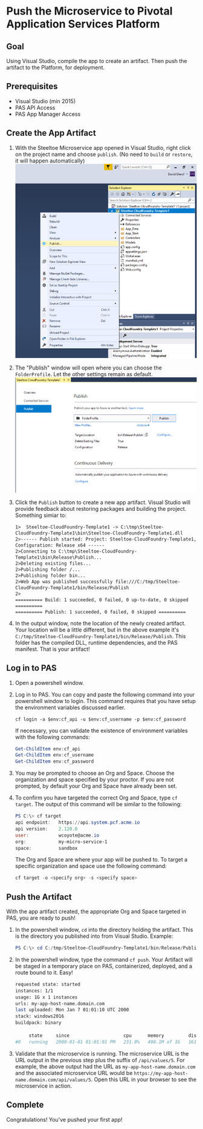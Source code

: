 # Push the Microservice to Pivotal Application Services Platform

## Goal

Using Visual Studio, compile the app to create an artifact. Then push the artifact to the Platform, for deployment.

## Prerequisites

- Visual Studio (min 2015)
- PAS API Access
- PAS App Manager Access

## Create the App Artifact

1. With the Steeltoe Microservice app opened in Visual Studio, right click on the project name and choose `publish`. (No need to `build` or `restore`, it will happen automatically)
     ![Publish Menu Option](a_Publish-Option.PNG)

1. The "Publish" window will open where you can choose the `FolderProfile`. Let the other settings remain as default.
     ![Folder Profile](a_Publish-window.PNG)

1. Click the `Publish` button to create a new app artifact. Visual Studio will provide feedback about restoring packages and building the project. Something simiar to:

     ```
     1>  Steeltoe-CloudFoundry-Template1 -> C:\tmp\Steeltoe-CloudFoundry-Template1\bin\Steeltoe-CloudFoundry-Template1.dll
     2>------ Publish started: Project: Steeltoe-CloudFoundry-Template1, Configuration: Release x64 ------
     2>Connecting to C:\tmp\Steeltoe-CloudFoundry-Template1\bin\Release\Publish...
     2>Deleting existing files...
     2>Publishing folder /...
     2>Publishing folder bin...
     2>Web App was published successfully file:///C:/tmp/Steeltoe-CloudFoundry-Template1/bin/Release/Publish
     2>
     ========== Build: 1 succeeded, 0 failed, 0 up-to-date, 0 skipped ==========
     ========== Publish: 1 succeeded, 0 failed, 0 skipped ==========
     ```

1. In the output window, note the location of the newly created artifact. Your location will be a little different, but in the above example it's `C:/tmp/Steeltoe-CloudFoundry-Template1/bin/Release/Publish`. This folder has the compiled DLL, runtime dependencies, and the PAS manifest. That is your artifact!

## Log in to PAS

1. Open a powershell window.

2. Log in to PAS. You can copy and paste the following command into your powershell window to login. This command requires that you have setup the environment variables discussed earlier.

   ```
   cf login -a $env:cf_api -u $env:cf_username -p $env:cf_password
   ```

    If necessary, you can validate the existence of environment variables with the following commands:

    ```powershell
   Get-ChildItem env:cf_api
   Get-ChildItem env:cf_username
   Get-ChildItem env:cf_password
    ```

3. You may be prompted to choose an Org and Space. Choose the organization and space specified by your proctor. If you are not prompted, by default your Org and Space have already been set.

4. To confirm you have targeted the correct Org and Space, type `cf target`. The output of this command will be similar to the following: 

    ```powershell
    PS C:\> cf target
    api endpoint:   https://api.system.pcf.acme.io
    api version:    2.120.0
    user:           wcoyote@acme.io
    org:            my-micro-service-1
    space:          sandbox
    ```

    The Org and Space are where your app will be pushed to. To target a specific organization and space use the following command: 

    ```powershell
    cf target -o <specify org> -s <specify space>
    ```

## Push the Artifact

With the app artifact created, the appropriate Org and Space targeted in PAS, you are ready to push!

1. In the powershell window, `cd` into the directory holding the artifact. This is the directory you published into from Visual Studio. Example:

     ```powershell
     PS C:\> cd C:/tmp/Steeltoe-CloudFoundry-Template1/bin/Release/Publish
     ```

1. In the powershell window, type the command `cf push`. Your Artifact will be staged in a temporary place on PAS, containerized, deployed, and a route bound to it. Easy!

     ```bash
     requested state: started
     instances: 1/1
     usage: 1G x 1 instances
     urls: my-app-host-name.domain.com
     last uploaded: Mon Jan 7 01:01:10 UTC 2000
     stack: windows2016
     buildpack: binary

          state     since                    cpu      memory         disk           details
     #0   running   2000-01-01 01:01:01 PM   231.0%   498.1M of 1G   161.9M of 1G (10)
     ```

1. Validate that the microservice is running. The microservice URL is the URL output in the previous step plus the suffix of `/api/values/5`. For example, the above output had the URL as `my-app-host-name.domain.com` and the associated microservice URL would be `https://my-app-host-name.domain.com/api/values/5`. Open this URL in your browser to see the microservice in action.


## Complete

Congratulations! You've pushed your first app! 